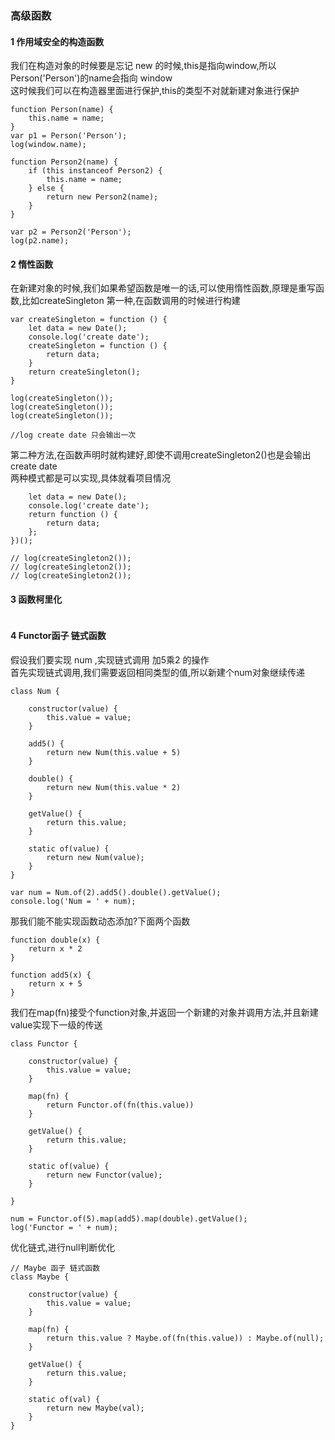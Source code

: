
### 高级函数

#### 1 作用域安全的构造函数
我们在构造对象的时候要是忘记 new 的时候,this是指向window,所以 Person('Person')的name会指向 window <br/>
这时候我们可以在构造器里面进行保护,this的类型不对就新建对象进行保护
```
function Person(name) {
    this.name = name;
}
var p1 = Person('Person');
log(window.name);

function Person2(name) {
    if (this instanceof Person2) {
        this.name = name;
    } else {
        return new Person2(name);
    }
}

var p2 = Person2('Person');
log(p2.name);

```

#### 2 惰性函数
在新建对象的时候,我们如果希望函数是唯一的话,可以使用惰性函数,原理是重写函数,比如createSingleton
第一种,在函数调用的时候进行构建
```
var createSingleton = function () {
    let data = new Date();
    console.log('create date');
    createSingleton = function () {
        return data;
    }
    return createSingleton();
}

log(createSingleton());
log(createSingleton());
log(createSingleton());

//log create date 只会输出一次
```
第二种方法,在函数声明时就构建好,即使不调用createSingleton2()也是会输出 create date<br/>
两种模式都是可以实现,具体就看项目情况
```
    let data = new Date();
    console.log('create date');
    return function () {
        return data;
    };
})();

// log(createSingleton2());
// log(createSingleton2());
// log(createSingleton2());

```

#### 3 函数柯里化
```

```

#### 4 Functor函子 链式函数
假设我们要实现 num ,实现链式调用 加5乘2 的操作<br/>
首先实现链式调用,我们需要返回相同类型的值,所以新建个num对象继续传递
```
class Num {

    constructor(value) {
        this.value = value;
    }

    add5() {
        return new Num(this.value + 5)
    }

    double() {
        return new Num(this.value * 2)
    }

    getValue() {
        return this.value;
    }

    static of(value) {
        return new Num(value);
    }
}

var num = Num.of(2).add5().double().getValue();
console.log('Num = ' + num);

```
那我们能不能实现函数动态添加?下面两个函数

```
function double(x) {
    return x * 2
}

function add5(x) {
    return x + 5
}

```
我们在map(fn)接受个function对象,并返回一个新建的对象并调用方法,并且新建value实现下一级的传送<br/>
```
class Functor {

    constructor(value) {
        this.value = value;
    }

    map(fn) {
        return Functor.of(fn(this.value))
    }

    getValue() {
        return this.value;
    }

    static of(value) {
        return new Functor(value);
    }

}

num = Functor.of(5).map(add5).map(double).getValue();
log('Functor = ' + num);

```
优化链式,进行null判断优化
```
// Maybe 函子 链式函数
class Maybe {

    constructor(value) {
        this.value = value;
    }

    map(fn) {
        return this.value ? Maybe.of(fn(this.value)) : Maybe.of(null);
    }

    getValue() {
        return this.value;
    }

    static of(val) {
        return new Maybe(val);
    }
}

```




